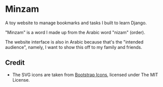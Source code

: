 # Minzam

A toy website to manage bookmarks and tasks I built to learn Django.

"Minzam" is a word I made up from the Arabic word "nizam" (order).

The website interface is also in Arabic because that's the "intended audience", namely, I want to show this off to my family and friends.

## Credit

- The SVG icons are taken from [Bootstrap Icons](https://icons.getbootstrap.com/), licensed under The MIT License.
